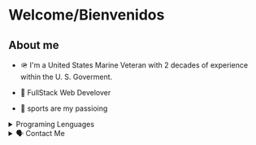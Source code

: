 
# Welcome/Bienvenidos


## About me

- 🪖 I'm a United States Marine Veteran with 2 decades of experience within the U. S. Goverment. 

- 🥞 FullStack Web Develover

- 🏀 sports are my passioing 



<details>

<summary>Programing Lenguages</summary>

### Lenguages 

* JavaScript
* HTML
* Rubyee
* React
* Rspect
* Presql

</details>

<details>
  
<summary>🗣️ Contact Me </summary>

[![Linkedin](https://img.shields.io/badge/Linkedin-0A66C2?style=for-the-badge&logo=Linkedin&logoColor=white)](https://www.linkedin.com/in/leopoldo-cuero-0650a8202/)

[![GitHub](https://img.shields.io/badge/GitHub-181717?style=for-the-badge&logo=GitHub&logoColor=white)](https://github.com/Melaza6)
  
</details>

